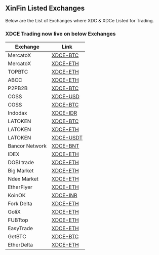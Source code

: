 ## XinFin Listed Exchanges

Below are the List of Exchanges where XDC & XDCe Listed for Trading.

### XDCE Trading now live on below Exchanges

| Exchange | Link |
|----------|------|
|MercatoX  | [XDCE-BTC](https://mercatox.com/exchange/XDCE/BTC) |
|MercatoX  | [XDCE-ETH](https://mercatox.com/exchange/XDCE/ETH) |
|TOPBTC  | [XDCE-ETH](http://topbtc.com/home/market/index/market/ETH/coin/XDCE.html) |
|ABCC  | [XDCE-ETH](https://abcc.com/pro/markets/xdceeth) |
|P2PB2B  | [XDCE-BTC](https://p2pb2b.io/trade/XDCE_BTC) |
|COSS  | [XDCE-USD](https://exchange.coss.io/exchange/xdce-usd) |
|COSS  | [XDCE-BTC](https://exchange.coss.io/exchange/xdce-btc) |
|Indodax  | [XDCE-IDR](https://indodax.com/market/XDCEIDR) |
|LATOKEN  | [XDCE-BTC](https://wallet.latoken.com/market/Crypto/BTC/XDCE-BTC) |
|LATOKEN  | [XDCE-ETH](https://wallet.latoken.com/market/Crypto/BTC/XDCE-ETH) |
|LATOKEN  | [XDCE-USDT](https://wallet.latoken.com/market/Crypto/BTC/XDCE-BTC) 
| Bancor Network  | [XDCE-BNT](https://www.bancor.network/) |
| IDEX  | [XDCE-ETH](https://idex.market/eth/xdce) |
| DOBI trade  | [XDCE-ETH](https://www.dobitrade.com/trade/xdce_eth) |
| Big Market | [XDCE-ETH](https://www.bigmarkets.io/trade/XDCE/) |
| Ndex Market  | [XDCE-ETH](https://www.ndex.market/#!/trade/XDCE-ETH) |
| EtherFlyer  | [XDCE-ETH](https://www.etherflyer.com/trade.html?pairs=XDCE-ETH) |
| KoinOK  | [XDCE-INR](https://www.koinok.com/exchange/XDCE) |
| Fork Delta  | [XDCE-ETH](https://forkdelta.app/#!/trade/XDCE-ETH) |
| GoliX  | [XDCE-ETH](https://golix.com/) |
| FUBTtop  | [XDCE-ETH](https://old.fubt.top/trade/cny_coin.html?tradeId=78&type=1) |
| EasyTrade  | [XDCE-ETH](https://easytrade.io/s) |
| GetBTC | [XDCE-BTC](https://getbtc.org/buy-sell.php?currency=xdce) |
| EtherDelta  | [XDCE-ETH](https://etherdelta.com/#XDCE-ETH) |

